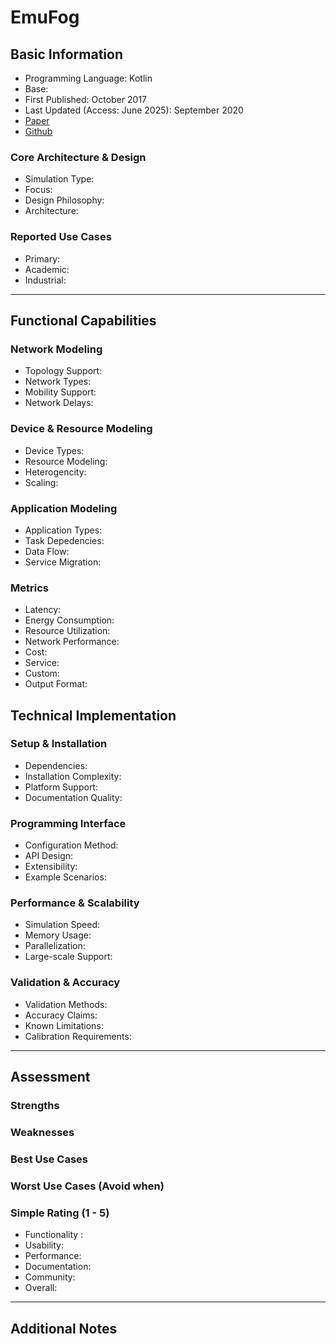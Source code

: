 # EmuFog
## Basic Information
- Programming Language: Kotlin
- Base:
- First Published: October 2017
- Last Updated (Access: June 2025): September 2020
- [Paper](https://ieeexplore.ieee.org/document/8368525)
- [Github](https://github.com/emufog/emufog)

### Core Architecture & Design
- Simulation Type:
- Focus: 
- Design Philosophy:
- Architecture:

### Reported Use Cases
- Primary:
- Academic:
- Industrial:

---

## Functional Capabilities
### Network Modeling
- Topology Support:
- Network Types:
- Mobility Support:
- Network Delays:
### Device & Resource Modeling
- Device Types:
- Resource Modeling:
- Heterogencity:
- Scaling:
### Application Modeling
- Application Types:
- Task Depedencies:
- Data Flow:
- Service Migration:
### Metrics
- Latency:
- Energy Consumption:
- Resource Utilization:
- Network Performance:
- Cost:
- Service:
- Custom:
- Output Format:

## Technical Implementation
### Setup & Installation
- Dependencies:
- Installation Complexity:
- Platform Support:
- Documentation Quality:
### Programming Interface
- Configuration Method:
- API Design:
- Extensibility:
- Example Scenarios:
### Performance & Scalability
- Simulation Speed:
- Memory Usage:
- Parallelization:
- Large-scale Support:
### Validation & Accuracy
- Validation Methods:
- Accuracy Claims:
- Known Limitations:
- Calibration Requirements:

---

## Assessment
### Strengths
### Weaknesses
### Best Use Cases
### Worst Use Cases (Avoid when)
### Simple Rating (1 - 5)
- Functionality : 
- Usability:
- Performance:
- Documentation:
- Community:
- Overall:

---

## Additional Notes